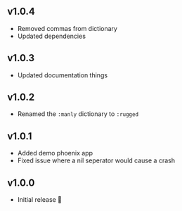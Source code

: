 ## v1.0.4

- Removed commas from dictionary
- Updated dependencies

## v1.0.3

- Updated documentation things

## v1.0.2

- Renamed the `:manly` dictionary to `:rugged`

## v1.0.1

- Added demo phoenix app
- Fixed issue where a nil seperator would cause a crash

## v1.0.0

- Initial release 🎉
